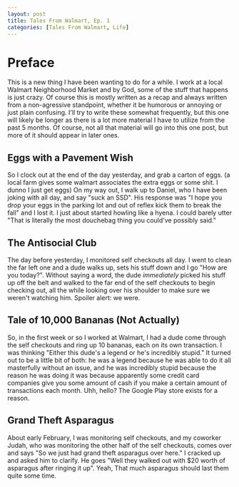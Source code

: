 ```yaml
---
layout: post
title: Tales From Walmart, Ep. 1
categories: [Tales From Walmart, Life]
---
```


# Preface
This is a new thing I have been wanting to do for a while. I work at a local Walmart Neighborhood Market and by God, some of the stuff that happens is just crazy. Of course this is mostly written as a recap and always written from a non-agressive standpoint, whether it be humorous or annoying or just plain confusing. I'll try to write these somewhat frequently, but this one will likely be longer as there is a lot more material I have to utilize from the past 5 months. Of course, not all that material will go into this one post, but more of it should appear in later ones.

## Eggs with a Pavement Wish
So I clock out at the end of the day yesterday, and grab a carton of eggs. (a local farm gives some walmart associates the extra eggs or some shit. I dunno I just get eggs) On my way out, I walk up to Daniel, who I have been joking with all day, and say "suck an SSD". His response was "I hope you drop your eggs in the parking lot and out of reflex kick them to break the fall" and I lost it. I just about started howling like a hyena. I could barely utter "That is literally the most douchebag thing you could've possibly said."

## The Antisocial Club
The day before yesterday, I monitored self checkouts all day. I went to clean the far left one and a dude walks up, sets his stuff down and I go "How are you today?". Without saying a word, the dude _immediately_ picked his stuff up off the belt and walked to the far end of the self checkouts to begin checking out, all the while looking over his shoulder to make sure we weren't watching him. Spoiler alert: we were.

## Tale of 10,000 Bananas (Not Actually)
So, in the first week or so I worked at Walmart, I had a dude come through the self checkouts and ring up 10 bananas, each on its own transaction. I was thinking "Either this dude's a legend or he's incredibly stupid." It turned out to be a little bit of both: he was a legend because he was able to do it all masterfully without an issue, and he was incredibly stupid because the reason he was doing it was because apparently some credit card companies give you some amount of cash if you make a certain amount of transactions each month. Uhh, hello? The Google Play store exists for a reason.

## Grand Theft Asparagus
About early February, I was monitoring self checkouts, and my coworker Judah, who was monitoring the other half of the self checkouts, comes over and says "So we just had grand theft asparagus over here." I cracked up and asked him to clarify. He goes "Well they walked out with $20 worth of asparagus after ringing it up". Yeah, That much asparagus should last them quite some time.